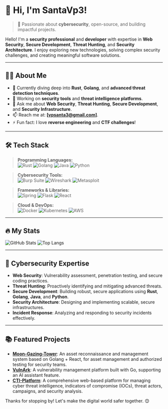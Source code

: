# 👋 Hi, I'm SantaVp3!

> 🚀 Passionate about **cybersecurity**, open-source, and building impactful projects.

Hello! I'm a **security professional** and **developer** with expertise in **Web Security**, **Secure Development**, **Threat Hunting**, and **Security Architecture**. I enjoy exploring new technologies, solving complex security challenges, and creating meaningful software solutions.

---

## 🧑‍💻 About Me
- 🌱 Currently diving deep into **Rust**, **Golang**, and **advanced threat detection techniques**.
- 🔭 Working on **security tools** and **threat intelligence platforms**.
- 💬 Ask me about **Web Security**, **Threat Hunting**, **Secure Development**, and **Security Infrastructure**.
- 📫 Reach me at: **[vpsanta3@gmail.com]**.
- ⚡ Fun fact: I love **reverse engineering** and **CTF challenges**!

---

## 🛠️ Tech Stack
> **Programming Languages:**  
![Rust](https://img.shields.io/badge/Rust-000000?style=for-the-badge&logo=rust&logoColor=white)
![Golang](https://img.shields.io/badge/Go-00ADD8?style=for-the-badge&logo=go&logoColor=white)
![Java](https://img.shields.io/badge/Java-007396?style=for-the-badge&logo=java&logoColor=white)
![Python](https://img.shields.io/badge/Python-3776AB?style=for-the-badge&logo=python&logoColor=white)

> **Cybersecurity Tools:**  
![Burp Suite](https://img.shields.io/badge/Burp_Suite-FF5733?style=for-the-badge&logo=burp-suite&logoColor=white)
![Wireshark](https://img.shields.io/badge/Wireshark-1679A7?style=for-the-badge&logo=wireshark&logoColor=white)
![Metasploit](https://img.shields.io/badge/Metasploit-4B0082?style=for-the-badge&logo=metasploit&logoColor=white)

> **Frameworks & Libraries:**  
![Spring](https://img.shields.io/badge/Spring-6DB33F?style=for-the-badge&logo=spring&logoColor=white)
![Flask](https://img.shields.io/badge/Flask-000000?style=for-the-badge&logo=flask&logoColor=white)
![React](https://img.shields.io/badge/React-20232A?style=for-the-badge&logo=react&logoColor=61DAFB)

> **Cloud & DevOps:**  
![Docker](https://img.shields.io/badge/Docker-2496ED?style=for-the-badge&logo=docker&logoColor=white)
![Kubernetes](https://img.shields.io/badge/Kubernetes-326CE5?style=for-the-badge&logo=kubernetes&logoColor=white)
![AWS](https://img.shields.io/badge/AWS-232F3E?style=for-the-badge&logo=amazon-aws&logoColor=white)

---

## 🔥 My Stats
![GitHub Stats](https://github-readme-stats.vercel.app/api?username=SantaVp3&show_icons=true&theme=radical)
![Top Langs](https://github-readme-stats.vercel.app/api/top-langs/?username=SantaVp3&layout=compact&theme=radical)

---

## 🌟 Cybersecurity Expertise
- **Web Security**: Vulnerability assessment, penetration testing, and secure coding practices.
- **Threat Hunting**: Proactively identifying and mitigating advanced threats.
- **Secure Development**: Building robust, secure applications using **Rust**, **Golang**, **Java**, and **Python**.
- **Security Architecture**: Designing and implementing scalable, secure infrastructures.
- **Incident Response**: Analyzing and responding to security incidents effectively.

---

## 📚 Featured Projects
- **[Moon-Gazing-Tower](#)**: An asset reconnaissance and management system based on Golang + React, for asset management and authorized testing for security teams.
- **[VulnArk](#)**: A vulnerability management platform built with Go, supporting an AI assistant feature.
- **[CTI-Platform](#)**: A comprehensive web-based platform for managing cyber threat intelligence, indicators of compromise (IOCs), threat actors, campaigns, and security analysis.


Thanks for stopping by! Let's make the digital world safer together. 😊
